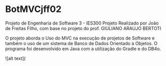 # BotMVCjff02
Projeto de Engenharia de Software 3 - IES300
Projeto Realizado por João de Freitas Filho, com base no projeto do prof. GIULIANO ARAUJO BERTOTI

O projeto aborda o Uso do MVC na execução de projetos de Software e também o uso de um sistema de Banco de Dados Orientado a Objetos. O programa foi desenvolvido em Java com a utilização do Gradle e do DB4o.

![alt text](
